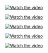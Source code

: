 [![Watch the video](https://img.youtube.com/vi/gxHXPmePnvoD/hqdefault.jpg)](https://www.youtube.com/watch?v=gxHXPmePnvoD)

[![Watch the video](https://img.youtube.com/vi/v_cTht7245g/hqdefault.jpg)](https://www.youtube.com/watch?v=v_cTht7245g)

[![Watch the video](https://img.youtube.com/vi/Kkqt0HvlEIQ/hqdefault.jpg)](https://www.youtube.com/watch?v=Kkqt0HvlEIQ)

[![Watch the video](https://img.youtube.com/vi/rf-D8pgUc2E/hqdefault.jpg)](https://www.youtube.com/watch?v=rf-D8pgUc2E)

[![Watch the video](https://img.youtube.com/vi/EkOCLmvwEhc/hqdefault.jpg)](https://www.youtube.com/watch?v=EkOCLmvwEhc)
